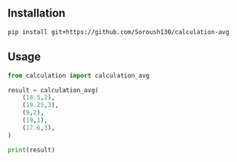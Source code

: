 ## Installation
```
pip install git+https://github.com/Soroush130/calculation-avg
```

## Usage
```python
from calculation import calculation_avg

result = calculation_avg(
    (18.5,2),
    (19.25,3),
    (9,2),
    (19,1),
    (17.6,3),
)

print(result)
```